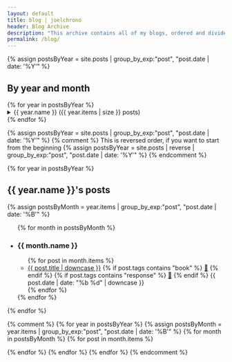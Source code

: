 ```yaml
---
layout: default
title: blog | joelchrono
header: Blog Archive
description: "This archive contains all of my blogs, ordered and divided by date, you can also access them <a href='/tags/'>by tag</a>."
permalink: /blog/
---
```



{% assign postsByYear = site.posts | group_by_exp:"post", "post.date | date: '%Y'" %}

<article>
<h2>By year and month</h2>
<div class="flex-container">
{% for year in postsByYear %}
  <details>
    <summary>{{ year.name }} ({{ year.items | size }} posts)</summary>
      {% assign totalYearPostCount = 0 %}
      {% assign postsByMonth = year.items | group_by_exp:"post", "post.date | date: '%B'" %}
      <ul>
      {% for month in postsByMonth %}
      <li><a href="#{{ month.name }}-{{ year.name }}"> {{ month.name }} ({{ month.items | size }} {% if month.items.size == 1 %} post{% else %} posts{% endif %}) </a></li>
      {% endfor %}
      </ul>
  </details>
{% endfor %}
</div>
</article>

{% assign postsByYear = site.posts | group_by_exp:"post", "post.date | date: '%Y'" %}
{% comment %}
This is reversed order, if you want to start from the beginning
{% assign postsByYear = site.posts | reverse | group_by_exp:"post", "post.date | date: '%Y'" %}
{% endcomment %}

{% for year in postsByYear %}
<article>
<h2>{{ year.name }}'s posts</h2>
{% assign postsByMonth = year.items | group_by_exp:"post", "post.date | date: '%B'" %}
<ul class="posts">
    {% for month in postsByMonth %}
    <li>
    <h3 id="{{ month.name }}-{{year.name}}">{{ month.name }}</h3>
        <ul>
        {% for post in month.items  %}
        <li class="post">
        <span class="post-title"><a href="{{ post.url }}">{{ post.title | downcase }}</a></span>
        <span class="post-tags">
        {% if post.tags contains "book" %}
        <a href="/more/tags/book">📖</a>
        {% endif %}
        {% if post.tags contains "response" %}
        <a href="/more/tags/response">💬</a>
        {% endif %}
        </span>
        <span class="post-date"> {{ post.date | date: "%b %d" | downcase }}</span>
        </li>
        {% endfor %}
        </ul>
    </li>
    {% endfor %}
</ul>
</article>
{% endfor %}

{% comment %}
{% for year in postsByYear %}
{% assign postsByMonth = year.items | group_by_exp:"post", "post.date | date: '%B'" %}
{% for month in postsByMonth %}
{% for post in month.items  %}
<!--<p>{{ post.date | date: '%Y-%m-%d' }}</p>-->
{% endfor %}
{% endfor %}
{% endfor %}
{% endcomment %}

